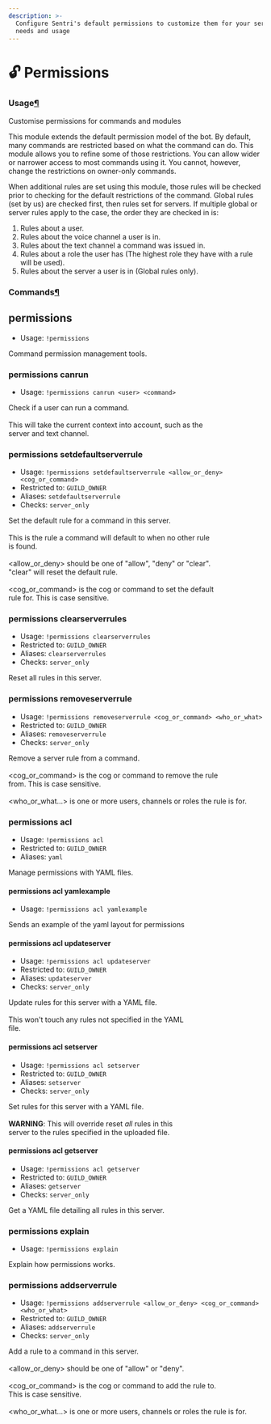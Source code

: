 ```yaml
---
description: >-
  Configure Sentri's default permissions to customize them for your server's
  needs and usage
---
```


# 🔓 Permissions

### Usage[¶](broken-reference)

Customise permissions for commands and modules

This module extends the default permission model of the bot. By default, many commands are restricted based on what the command can do. This module allows you to refine some of those restrictions. You can allow wider or narrower access to most commands using it. You cannot, however, change the restrictions on owner-only commands.

When additional rules are set using this module, those rules will be checked prior to checking for the default restrictions of the command. Global rules (set by us) are checked first, then rules set for servers. If multiple global or server rules apply to the case, the order they are checked in is:

1. Rules about a user.
2. Rules about the voice channel a user is in.
3. Rules about the text channel a command was issued in.
4. Rules about a role the user has (The highest role they have with a rule will be used).
5. Rules about the server a user is in (Global rules only).

### Commands[¶](broken-reference)

## permissions

* Usage: `!permissions`

Command permission management tools.

### permissions canrun

* Usage: `!permissions canrun <user> <command>`

Check if a user can run a command.\
\
This will take the current context into account, such as the\
server and text channel.

### permissions setdefaultserverrule

* Usage: `!permissions setdefaultserverrule <allow_or_deny> <cog_or_command>`
* Restricted to: `GUILD_OWNER`
* Aliases: `setdefaultserverrule`
* Checks: `server_only`

Set the default rule for a command in this server.\
\
This is the rule a command will default to when no other rule\
is found.\
\
\<allow\_or\_deny> should be one of "allow", "deny" or "clear".\
"clear" will reset the default rule.\
\
\<cog\_or\_command> is the cog or command to set the default\
rule for. This is case sensitive.

### permissions clearserverrules

* Usage: `!permissions clearserverrules`
* Restricted to: `GUILD_OWNER`
* Aliases: `clearserverrules`
* Checks: `server_only`

Reset all rules in this server.

### permissions removeserverrule

* Usage: `!permissions removeserverrule <cog_or_command> <who_or_what>`
* Restricted to: `GUILD_OWNER`
* Aliases: `removeserverrule`
* Checks: `server_only`

Remove a server rule from a command.\
\
\<cog\_or\_command> is the cog or command to remove the rule\
from. This is case sensitive.\
\
\<who\_or\_what...> is one or more users, channels or roles the rule is for.

### permissions acl

* Usage: `!permissions acl`
* Restricted to: `GUILD_OWNER`
* Aliases: `yaml`

Manage permissions with YAML files.

#### permissions acl yamlexample

* Usage: `!permissions acl yamlexample`

Sends an example of the yaml layout for permissions

#### permissions acl updateserver

* Usage: `!permissions acl updateserver`
* Restricted to: `GUILD_OWNER`
* Aliases: `updateserver`
* Checks: `server_only`

Update rules for this server with a YAML file.\
\
This won't touch any rules not specified in the YAML\
file.

#### permissions acl setserver

* Usage: `!permissions acl setserver`
* Restricted to: `GUILD_OWNER`
* Aliases: `setserver`
* Checks: `server_only`

Set rules for this server with a YAML file.\
\
**WARNING**: This will override reset _all_ rules in this\
server to the rules specified in the uploaded file.

#### permissions acl getserver

* Usage: `!permissions acl getserver`
* Restricted to: `GUILD_OWNER`
* Aliases: `getserver`
* Checks: `server_only`

Get a YAML file detailing all rules in this server.

### permissions explain

* Usage: `!permissions explain`

Explain how permissions works.

### permissions addserverrule

* Usage: `!permissions addserverrule <allow_or_deny> <cog_or_command> <who_or_what>`
* Restricted to: `GUILD_OWNER`
* Aliases: `addserverrule`
* Checks: `server_only`

Add a rule to a command in this server.\
\
\<allow\_or\_deny> should be one of "allow" or "deny".\
\
\<cog\_or\_command> is the cog or command to add the rule to.\
This is case sensitive.\
\
\<who\_or\_what...> is one or more users, channels or roles the rule is for.
